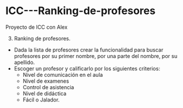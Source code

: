 # ICC---Ranking-de-profesores
Proyecto de ICC con Alex

3. Ranking de profesores.
- Dada la lista de profesores crear la funcionalidad para buscar profesores por su primer nombre, por una parte del nombre, por su apellido.
- Escoger un profesor y calificarlo por los siguientes criterios:
	- Nivel de comunicación en el aula
	- Nivel de examenes
	- Control de asistencia
	- Nivel de didáctica
	- Fácil o Jalador.
